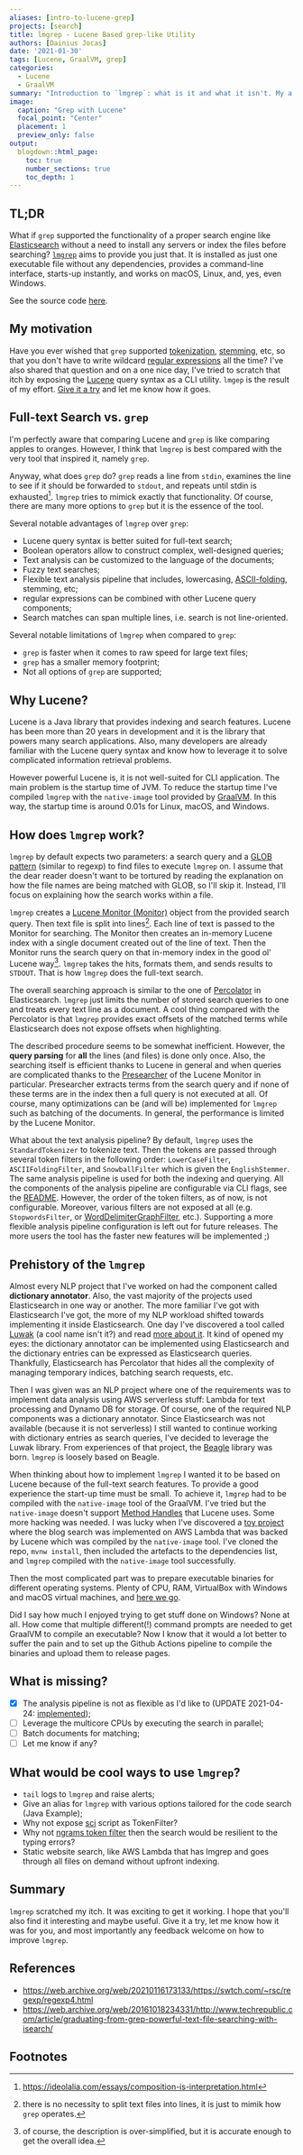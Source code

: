 ```yaml
---
aliases: [intro-to-lucene-grep]
projects: [search]
title: lmgrep - Lucene Based grep-like Utility
authors: [Dainius Jocas]
date: '2021-01-30'
tags: [Lucene, GraalVM, grep]
categories:
  - Lucene
  - GraalVM
summary: "Introduction to `lmgrep`: what is it and what it isn't. My a motivation to build it."
image:
  caption: "Grep with Lucene"
  focal_point: "Center"
  placement: 1
  preview_only: false
output:
  blogdown::html_page:
    toc: true
    number_sections: true
    toc_depth: 1
---
```


## TL;DR

What if `grep` supported the functionality of a proper search engine like [Elasticsearch](https://www.elastic.co/elasticsearch/) without a need to install any servers or index the files before searching? 
[`lmgrep`](https://github.com/dainiusjocas/lucene-grep) aims to provide you just that. 
It is installed as just one executable file without any dependencies, provides a command-line interface, starts-up instantly, and works on macOS, Linux, and, yes, even Windows.

See the source code [here](https://github.com/dainiusjocas/lucene-grep).

## My motivation

Have you ever wished that `grep` supported [tokenization](https://en.wikipedia.org/wiki/Text_segmentation#Word_segmentation), [stemming](https://en.wikipedia.org/wiki/Stemming), etc, so that you don't have to write wildcard [regular expressions](https://en.wikipedia.org/wiki/Regular_expression) all the time? I've also shared that question and on a one nice day, I've tried to scratch that itch by exposing the [Lucene](https://lucene.apache.org/) query syntax as a CLI utility. `lmgep` is the result of my effort. [Give it a try](https://github.com/dainiusjocas/lucene-grep) and let me know how it goes.

## Full-text Search vs. `grep`

I'm perfectly aware that comparing Lucene and `grep` is like comparing apples to oranges. However, I think that `lmgrep` is best compared with the very tool that inspired it, namely `grep`.

Anyway, what does `grep` do? `grep` reads a line from `stdin`, examines the line to see if it should be forwarded to `stdout`, and repeats until stdin is exhausted[^3]. `lmgrep` tries to mimick exactly that functionality. Of course, there are many more options to `grep` but it is the essence of the tool.

Several notable advantages of `lmgrep` over `grep`:

- Lucene query syntax is better suited for full-text search;
- Boolean operators allow to construct complex, well-designed queries;
- Text analysis can be customized to the language of the documents;
- Fuzzy text searches;
- Flexible text analysis pipeline that includes, lowercasing, [ASCII-folding](https://www.elastic.co/guide/en/elasticsearch/reference/current/analysis-asciifolding-tokenfilter.html), stemming, etc;
- regular expressions can be combined with other Lucene query components;
- Search matches can span multiple lines, i.e. search is not line-oriented.

Several notable limitations of `lmgrep` when compared to `grep`:

- `grep` is faster when it comes to raw speed for large text files;
- `grep` has a smaller memory footprint;
- Not all options of `grep` are supported;

## Why Lucene?

Lucene is a Java library that provides indexing and search features. Lucene has been more than 20 years in development and it is the library that powers many search applications. Also, many developers are already familiar with the Lucene query syntax and know how to leverage it to solve complicated information retrieval problems.

However powerful Lucene is, it is not well-suited for CLI application. The main problem is the startup time of JVM. To reduce the startup time I've compiled `lmgrep` with the `native-image` tool provided by [GraalVM](https://www.graalvm.org/). In this way, the startup time is around 0.01s for Linux, macOS, and Windows.

## How does `lmgrep` work?

`lmgrep` by default expects two parameters: a search query and a [GLOB pattern](https://docs.oracle.com/javase/8/docs/api/java/nio/file/FileSystem.html#getPathMatcher-java.lang.String-) (similar to regexp) to find files to execute `lmgrep` on. I assume that the dear reader doesn't want to be tortured by reading the explanation on how the file names are being matched with GLOB, so I'll skip it. Instead, I'll focus on explaining how the search works within a file.

`lmgrep` creates a [Lucene Monitor (Monitor)](https://lucene.apache.org/core/8_7_0/monitor/org/apache/lucene/monitor/Monitor.html) object from the provided search query. Then text file is split into lines[^1]. Each line of text is passed to the Monitor for searching. The Monitor then creates an in-memory Lucene index with a single document created out of the line of text. Then the Monitor runs the search query on that in-memory index in the good ol' Lucene way[^2]. `lmgrep` takes the hits, formats them, and sends results to `STDOUT`. That is how `lmgrep` does the full-text search.

The overall searching approach is similar to the one of [Percolator](https://www.elastic.co/guide/en/elasticsearch/reference/current/query-dsl-percolate-query.html) in Elasticsearch. `lmgrep` just limits the number of stored search queries to one and treats every text line as a document. A cool thing compared with the Percolator is that `lmgrep` provides exact offsets of the matched terms while Elasticsearch does not expose offsets when highlighting.

The described procedure seems to be somewhat inefficient. However, the **query parsing** for **all** the lines (and files) is done only once. Also, the searching itself is efficient thanks to Lucene in general and when queries are complicated thanks to the [Presearcher](https://lucene.apache.org/core/8_2_0/monitor/org/apache/lucene/monitor/Presearcher.html) of the Lucene Monitor in particular. Presearcher extracts terms from the search query and if none of these terms are in the index then a full query is not executed at all. Of course, many optimizations can be (and will be) implemented for `lmgrep` such as batching of the documents. In general, the performance is limited by the Lucene Monitor.

What about the text analysis pipeline? By default, `lmgrep` uses the `StandardTokenizer` to tokenize text. Then the tokens are passed through several token filters in the following order: `LowerCaseFilter`, `ASCIIFoldingFilter`, and `SnowballFilter` which is given the `EnglishStemmer`. The same analysis pipeline is used for both the indexing and querying. All the components of the analysis pipeline are configurable via CLI flags, see the [README](https://github.com/dainiusjocas/lucene-grep/blob/main/README.md#supported-tokenizers). However, the order of the token filters, as of now, is not configurable. Moreover, various filters are not exposed at all (e.g. `StopwordsFilter`, or [WordDelimiterGraphFilter](https://lucene.apache.org/core/7_4_0/analyzers-common/org/apache/lucene/analysis/miscellaneous/WordDelimiterGraphFilter.html), etc.). Supporting a more flexible analysis pipeline configuration is left out for future releases. The more users the tool has the faster new features will be implemented ;)

## Prehistory of the `lmgrep`

Almost every NLP project that I've worked on had the component called **dictionary annotator**. Also, the vast majority of the projects used Elasticsearch in one way or another. The more familiar I've got with Elasticsearch I've got, the more of my NLP workload shifted towards implementing it inside Elasticsearch. One day I've discovered a tool called [Luwak](https://github.com/flaxsearch/luwak) (a cool name isn't it?) and read [more about it](https://web.archive.org/web/20201124175132/https://www.flax.co.uk/blog/2016/03/08/helping-bloomberg-build-real-time-news-search-engine/). It kind of opened my eyes: the dictionary annotator can be implemented using Elasticsearch and the dictionary entries can be expressed as Elasticsearch queries. Thankfully, Elasticsearch has Percolator that hides all the complexity of managing temporary indices, batching search requests, etc.

Then I was given was an NLP project where one of the requirements was to implement data analysis using AWS serverless stuff: Lambda for text processing and Dynamo DB for storage. Of course, one of the required NLP components was a dictionary annotator. Since Elasticsearch was not available (because it is not serverless) I still wanted to continue working with dictionary entries as search queries, I've decided to leverage the Luwak library. From experiences of that project, the [Beagle](https://web.archive.org/web/20201124175132/https://www.flax.co.uk/blog/2016/03/08/helping-bloomberg-build-real-time-news-search-engine/) library was born. `lmgrep` is loosely based on Beagle.

When thinking about how to implement `lmgrep` I wanted it to be based on Lucene because of the full-text search features. To provide a good experience the start-up time must be small. To achieve it, `lmgrep` had to be compiled with the `native-image` tool of the GraalVM. I've tried but the `native-image` doesn't support [Method Handles](https://web.archive.org/web/20201124175132/https://www.flax.co.uk/blog/2016/03/08/helping-bloomberg-build-real-time-news-search-engine/) that Lucene uses. Some more hacking was needed. I was lucky when I've discovered a [toy project](https://web.archive.org/web/2/https://www.morling.dev/blog/how-i-built-a-serverless-search-for-my-blog/) where the blog search was implemented on AWS Lambda that was backed by Lucene which was compiled by the `native-image` tool. I've cloned the repo, `mvnw install`, then included the artefacts to the dependencies list, and `lmgrep` compiled with the `native-image` tool successfully.

Then the most complicated part was to prepare executable binaries for different operating systems. Plenty of CPU, RAM, VirtualBox with Windows and macOS virtual machines, and [here we go](https://github.com/dainiusjocas/lucene-grep/releases/tag/v2021.01.24).

Did I say how much I enjoyed trying to get stuff done on Windows? None at all. How come that multiple different(!) command prompts are needed to get GraalVM to compile an executable? Now I know that it would a lot better to suffer the pain and to set up the Github Actions pipeline to compile the binaries and upload them to release pages.

## What is missing?

- [x] The analysis pipeline is not as flexible as I'd like to (UPDATE 2021-04-24: [implemented](https://github.com/dainiusjocas/lucene-grep/pull/81));
- [ ] Leverage the multicore CPUs by executing the search in parallel;
- [ ] Batch documents for matching;
- [ ] Let me know if any?

## What would be cool ways to use `lmgrep`?

- `tail` logs to `lmgrep` and raise alerts;
- Give an alias for `lmgrep` with various options tailored for the code search (Java Example);
- Why not expose [sci](https://github.com/borkdude/sci) script as TokenFilter?
- Why not [ngrams token filter](https://www.elastic.co/guide/en/elasticsearch/reference/current/analysis-edgengram-tokenfilter.html) then the search would be resilient to the typing errors?
- Static website search, like AWS Lambda that has lmgrep and goes through all files on demand without upfront indexing.

## Summary

`lmgrep` scratched my itch. It was exciting to get it working. I hope that you'll also find it interesting and maybe useful. Give it a try, let me know how it was for you, and most importantly any feedback welcome on how to improve `lmgrep`.

## References

- https://web.archive.org/web/20210116173133/https://swtch.com/~rsc/regexp/regexp4.html
- https://web.archive.org/web/20161018234331/http://www.techrepublic.com/article/graduating-from-grep-powerful-text-file-searching-with-isearch/

## Footnotes

[^1]: there is no necessity to split text files into lines, it is just to mimik how `grep` operates.
[^2]: of course, the description is over-simplified, but it is accurate enough to get the overall idea.
[^3]: https://ideolalia.com/essays/composition-is-interpretation.html
